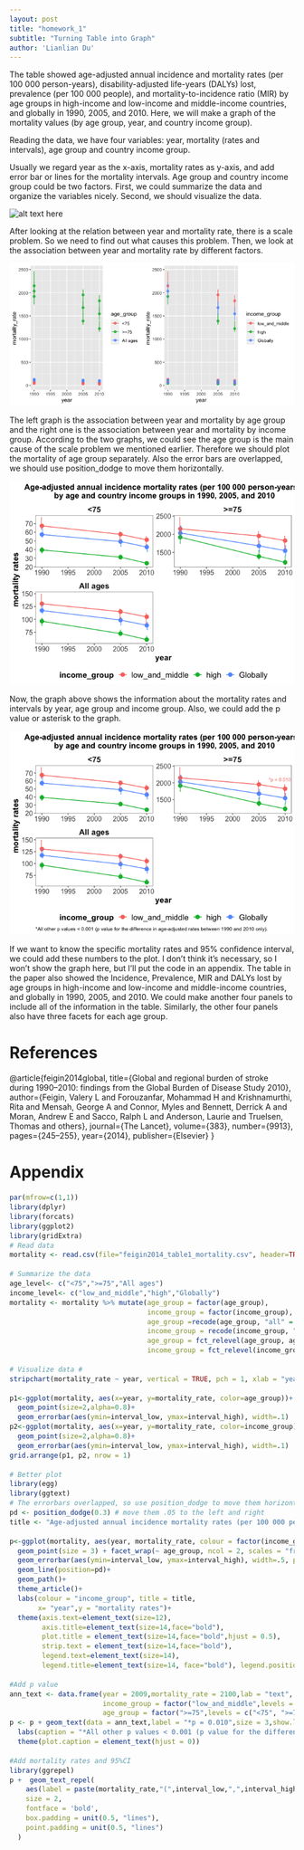 ```yaml
---
layout: post
title: "homework_1"
subtitle: "Turning Table into Graph"
author: 'Lianlian Du'
---
```


The table showed age-adjusted annual incidence and mortality rates (per
100 000 person-years), disability-adjusted life-years (DALYs) lost,
prevalence (per 100 000 people), and mortality-to-incidence ratio (MIR)
by age groups in high-income and low-income and middle-income countries,
and globally in 1990, 2005, and 2010. Here, we will make a graph of the
mortality values (by age group, year, and country income group).

Reading the data, we have four variables: year, mortality (rates and
intervals), age group and country income group.

Usually we regard year as the x-axis, mortality rates as y-axis, and add
error bar or lines for the mortality intervals. Age group and country
income group could be two factors. First, we could summarize the data
and organize the variables nicely. Second, we should visualize the data.

![alt text here](/homework_1_files/figure-markdown_github/unnamed-chunk-3-1.png)

After looking at the relation between year and mortality rate, there is
a scale problem. So we need to find out what causes this problem. Then,
we look at the association between year and mortality rate by different
factors.

![](homework_1_files/figure-markdown_github/unnamed-chunk-4-1.png)

The left graph is the association between year and mortality by age
group and the right one is the association between year and mortality by
income group. According to the two graphs, we could see the age group is
the main cause of the scale problem we mentioned earlier. Therefore we
should plot the mortality of age group separately. Also the error bars
are overlapped, we should use position\_dodge to move them horizontally.

![](homework_1_files/figure-markdown_github/unnamed-chunk-5-1.png)

Now, the graph above shows the information about the mortality rates and
intervals by year, age group and income group. Also, we could add the p
value or asterisk to the graph.

![](homework_1_files/figure-markdown_github/unnamed-chunk-6-1.png)

If we want to know the specific mortality rates and 95% confidence
interval, we could add these numbers to the plot. I don’t think it’s
necessary, so I won’t show the graph here, but I’ll put the code in an
appendix. The table in the paper also showed the Incidence, Prevalence,
MIR and DALYs lost by age groups in high-income and low-income and
middle-income countries, and globally in 1990, 2005, and 2010. We could
make another four panels to include all of the information in the table.
Similarly, the other four panels also have three facets for each age
group.

References
==========

@article{feigin2014global, title={Global and regional burden of stroke
during 1990–2010: findings from the Global Burden of Disease Study
2010}, author={Feigin, Valery L and Forouzanfar, Mohammad H and
Krishnamurthi, Rita and Mensah, George A and Connor, Myles and Bennett,
Derrick A and Moran, Andrew E and Sacco, Ralph L and Anderson, Laurie
and Truelsen, Thomas and others}, journal={The Lancet}, volume={383},
number={9913}, pages={245–255}, year={2014}, publisher={Elsevier} }

Appendix
========

``` r
par(mfrow=c(1,1))
library(dplyr)
library(forcats)
library(ggplot2)
library(gridExtra)
# Read data 
mortality <- read.csv(file="feigin2014_table1_mortality.csv", header=TRUE, sep=",")

# Summarize the data
age_level<- c("<75",">=75","All ages")
income_level<- c("low_and_middle","high","Globally")
mortality <- mortality %>% mutate(age_group = factor(age_group),
                                  income_group = factor(income_group),
                                  age_group =recode(age_group, "all" = "All ages"),
                                  income_group = recode(income_group, "all" = "Globally"),
                                  age_group = fct_relevel(age_group, age_level),
                                  income_group = fct_relevel(income_group, income_level))

# Visualize data #
stripchart(mortality_rate ~ year, vertical = TRUE, pch = 1, xlab = "year", data = mortality)

p1<-ggplot(mortality, aes(x=year, y=mortality_rate, color=age_group))+
  geom_point(size=2,alpha=0.8)+
  geom_errorbar(aes(ymin=interval_low, ymax=interval_high), width=.1) 
p2<-ggplot(mortality, aes(x=year, y=mortality_rate, color=income_group))+
  geom_point(size=2,alpha=0.8)+
  geom_errorbar(aes(ymin=interval_low, ymax=interval_high), width=.1) 
grid.arrange(p1, p2, nrow = 1)

# Better plot 
library(egg)
library(ggtext)
# The errorbars overlapped, so use position_dodge to move them horizontally
pd <- position_dodge(0.3) # move them .05 to the left and right
title <- "Age-adjusted annual incidence mortality rates (per 100 000 person-years) \n by age and country income groups in 1990, 2005, and 2010"

p<-ggplot(mortality, aes(year, mortality_rate, colour = factor(income_group))) +
  geom_point(size = 3) + facet_wrap(~ age_group, ncol = 2, scales = "free") +
  geom_errorbar(aes(ymin=interval_low, ymax=interval_high), width=.5, position=pd) +
  geom_line(position=pd)+ 
  geom_path()+
  theme_article()+
  labs(colour = "income_group", title = title,
       x= "year",y = "mortality rates")+
  theme(axis.text=element_text(size=12),
        axis.title=element_text(size=14,face="bold"),
        plot.title = element_text(size=14,face="bold",hjust = 0.5),
        strip.text = element_text(size=14,face="bold"),
        legend.text=element_text(size=14),
        legend.title=element_text(size=14, face="bold"), legend.position = "bottom")

#Add p value
ann_text <- data.frame(year = 2009,mortality_rate = 2100,lab = "text",
                       income_group = factor("low_and_middle",levels = c("low_and_middle", "high","Globally")),
                       age_group = factor(">=75",levels = c("<75", ">=75","All ages")))
p <- p + geom_text(data = ann_text,label = "*p = 0.010",size = 3,show.legend = F)+
  labs(caption = "*All other p values < 0.001 (p value for the difference in age-adjusted rates between 1990 and 2010 only).")+
  theme(plot.caption = element_text(hjust = 0))

#Add mortality rates and 95%CI
library(ggrepel)
p +  geom_text_repel(
    aes(label = paste(mortality_rate,"(",interval_low,",",interval_high,")")),
    size = 2,
    fontface = 'bold',
    box.padding = unit(0.5, "lines"),
    point.padding = unit(0.5, "lines")
  )
```
